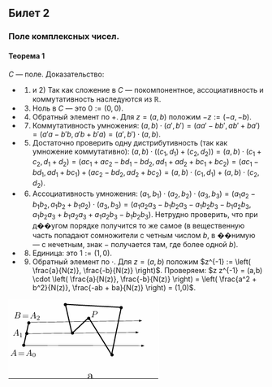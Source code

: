## Билет 2

### Поле комплексных чисел.

#### Теорема 1
$C$ — поле.
Доказательство:
- 1) и 2) Так как сложение в $C$ — покомпонентное, ассоциативность и коммутативность наследуются из $\mathbb{R}$.
- 3) Ноль в $C$ — это $0 := (0,0)$.
- 4) Обратный элемент по $+$. Для $z = (a,b)$ положим $-z := (-a,-b)$.
- 7) Коммутативность умножения:
$(a, b) \cdot (a',b') = (aa' - bb',ab' + ba') = (a'a - b'b,a'b + b'a) = (a',b') \cdot (a,b)$.
- 5) Достаточно проверить одну дистрибутивность (так как умножение коммутативно):
$(a, b) \cdot ((c_1,d_1) + (c_2,d_2)) = (a,b) \cdot (c_1 + c_2,d_1 + d_2) = (ac_1 + ac_2 - bd_1 - bd_2,ad_1 + ad_2 + bc_1 + bc_2) = (ac_1 - bd_1,ad_1 + bc_1) + (ac_2 - bd_2,ad_2 + bc_2) = (a,b) \cdot (c_1,d_1) + (a,b) \cdot (c_2,d_2)$.
- 6) Ассоциативность умножения:
$(a_1, b_1) \cdot (a_2, b_2) \cdot (a_3,b_3) = (a_1a_2 - b_1b_2,a_1b_2 + b_1a_2) \cdot (a_3,b_3) = (a_1a_2a_3 - b_1b_2a_3 - a_1b_2b_3 - b_1a_2b_3,a_1b_2a_3 + b_1a_2a_3 + a_1a_2b_3 - b_1b_2b_3)$. Нетрудно проверить, что при д��угом порядке получится то же самое (в вещественную часть попадают сомножители с четным числом $b$, в ��нимую — с нечетным, знак $-$ получается там, где более одной $b$).
- 8) Единица: это $1 := (1,0)$.
- 9) Обратный элемент по $\cdot$. Для $z = (a,b)$ положим $z^{-1} := \left( \frac{a}{N(z)}, \frac{-b}{N(z)} \right)$. Проверяем:
$z z^{-1} = (a,b) \cdot \left( \frac{a}{N(z)}, \frac{-b}{N(z)} \right) = \left( \frac{a^2 + b^2}{N(z)}, \frac{-ab + ba}{N(z)} \right) = (1,0)$.



![Изображение графа на плоскости](https://github.com/wwwyssa/wwwyssa_in_itmo/blob/main/sexia_part2/dm_graph/planar/1.png)